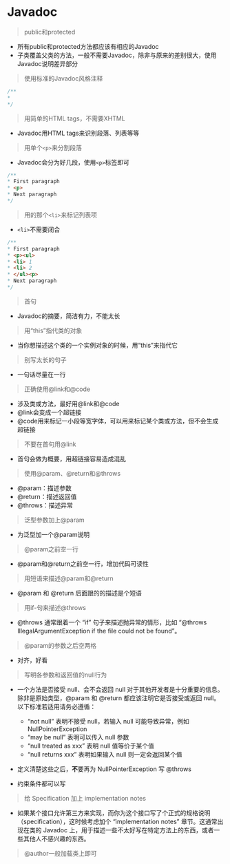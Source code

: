 # Javadoc

> public和protected

* 所有public和protected方法都应该有相应的Javadoc
* 子类覆盖父类的方法，一般不需要Javadoc，除非与原来的差别很大，使用Javadoc说明差异部分

> 使用标准的Javadoc风格注释

```java
/**
*
*/
```

> 用简单的HTML tags，不需要XHTML

* Javadoc用HTML tags来识别段落、列表等等

> 用单个`<p>`来分割段落

* Javadoc会分为好几段，使用`<p>`标签即可

```java
/**
* First paragraph
* <p>
* Next paragraph
*/
```

> 用的那个`<li>`来标记列表项

* `<li>`不需要闭合

```java
/**
* First paragraph
* <p><ul>
* <li> 1
* <li> 2
* </ul><p>
* Next paragraph
*/
```

> 首句

* Javadoc的摘要，简洁有力，不能太长

> 用“this”指代类的对象

* 当你想描述这个类的一个实例对象的时候，用“this”来指代它

> 别写太长的句子

* 一句话尽量在一行

> 正确使用@link和@code

* 涉及类或方法，最好用@link和@code
* @link会变成一个超链接
* @code用来标记一小段等宽字体，可以用来标记某个类或方法，但不会生成超链接

> 不要在首句用@link

* 首句会做为概要，用超链接容易造成混乱

> 使用@param、@return和@throws

* @param：描述参数
* @return：描述返回值
* @throws：描述异常

> 泛型参数加上@param

* 为泛型加一个@param说明

> @param之前空一行

* @param和@return之前空一行，增加代码可读性

> 用短语来描述@param和@return

* @param 和 @return 后面跟的的描述是个短语

> 用if-句来描述@throws

* @throws 通常跟着一个 “if” 句子来描述抛异常的情形，比如 “@throws IllegalArgumentException if the file could not be found”。

> @param的参数之后空两格

* 对齐，好看

> 写明各参数和返回值的null行为

* 一个方法是否接受 null、会不会返回 null 对于其他开发者是十分重要的信息。除非是原始类型，@param 和 @return 都应该注明它是否接受或返回 null。以下标准若适用请务必遵循：
  * “not null” 表明不接受 null，若输入 null 可能导致异常，例如 NullPointerException
  * “may be null” 表明可以传入 null 参数
  * “null treated as xxx” 表明 null 值等价于某个值
  * “null returns xxx” 表明如果输入 null 则一定会返回某个值

* 定义清楚这些之后，**不**要再为 NullPointerException 写 @throws
* 约束条件都可以写

> 给 Specification 加上 implementation notes

* 如果某个接口允许第三方来实现，而你为这个接口写了个正式的规格说明（specification），这时候考虑加个 “implementation notes” 章节。这通常出现在类的 Javadoc 上，用于描述一些不太好写在特定方法上的东西，或者一些其他人不感兴趣的东西。

> @author一般加载类上即可



